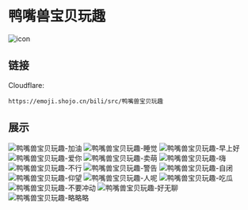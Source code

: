# 鸭嘴兽宝贝玩趣
![icon](https://emoji.shojo.cn/bili/src/鸭嘴兽宝贝玩趣/icon.png)
## 链接
Cloudflare:
```
https://emoji.shojo.cn/bili/src/鸭嘴兽宝贝玩趣
```
## 展示
![鸭嘴兽宝贝玩趣-加油](https://emoji.shojo.cn/bili/src/鸭嘴兽宝贝玩趣/鸭嘴兽宝贝玩趣-加油.png)
![鸭嘴兽宝贝玩趣-睡觉](https://emoji.shojo.cn/bili/src/鸭嘴兽宝贝玩趣/鸭嘴兽宝贝玩趣-睡觉.png)
![鸭嘴兽宝贝玩趣-早上好](https://emoji.shojo.cn/bili/src/鸭嘴兽宝贝玩趣/鸭嘴兽宝贝玩趣-早上好.png)
![鸭嘴兽宝贝玩趣-爱你](https://emoji.shojo.cn/bili/src/鸭嘴兽宝贝玩趣/鸭嘴兽宝贝玩趣-爱你.png)
![鸭嘴兽宝贝玩趣-卖萌](https://emoji.shojo.cn/bili/src/鸭嘴兽宝贝玩趣/鸭嘴兽宝贝玩趣-卖萌.png)
![鸭嘴兽宝贝玩趣-嗨](https://emoji.shojo.cn/bili/src/鸭嘴兽宝贝玩趣/鸭嘴兽宝贝玩趣-嗨.png)
![鸭嘴兽宝贝玩趣-不行](https://emoji.shojo.cn/bili/src/鸭嘴兽宝贝玩趣/鸭嘴兽宝贝玩趣-不行.png)
![鸭嘴兽宝贝玩趣-警告](https://emoji.shojo.cn/bili/src/鸭嘴兽宝贝玩趣/鸭嘴兽宝贝玩趣-警告.png)
![鸭嘴兽宝贝玩趣-自闭](https://emoji.shojo.cn/bili/src/鸭嘴兽宝贝玩趣/鸭嘴兽宝贝玩趣-自闭.png)
![鸭嘴兽宝贝玩趣-仰望](https://emoji.shojo.cn/bili/src/鸭嘴兽宝贝玩趣/鸭嘴兽宝贝玩趣-仰望.png)
![鸭嘴兽宝贝玩趣-人呢](https://emoji.shojo.cn/bili/src/鸭嘴兽宝贝玩趣/鸭嘴兽宝贝玩趣-人呢.png)
![鸭嘴兽宝贝玩趣-吃瓜](https://emoji.shojo.cn/bili/src/鸭嘴兽宝贝玩趣/鸭嘴兽宝贝玩趣-吃瓜.png)
![鸭嘴兽宝贝玩趣-不要冲动](https://emoji.shojo.cn/bili/src/鸭嘴兽宝贝玩趣/鸭嘴兽宝贝玩趣-不要冲动.png)
![鸭嘴兽宝贝玩趣-好无聊](https://emoji.shojo.cn/bili/src/鸭嘴兽宝贝玩趣/鸭嘴兽宝贝玩趣-好无聊.png)
![鸭嘴兽宝贝玩趣-略略略](https://emoji.shojo.cn/bili/src/鸭嘴兽宝贝玩趣/鸭嘴兽宝贝玩趣-略略略.png)
